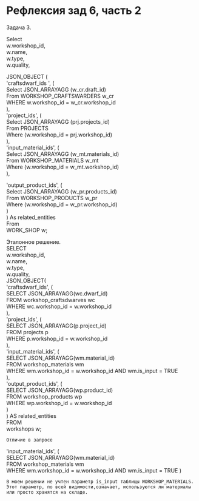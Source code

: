 # Рефлексия зад 6, часть 2
    
 Задача 3.    
    
Select    
  w.workshop_id,  
  w.name,  
  w.type,  
  w.quality,  
    
  JSON_OBJECT (     
  'craftsdwarf_ids ', (  
  Select JSON_ARRAYAGG (w_cr.draft_id)  
  From WORKSHOP_CRAFTSWARDERS w_cr  
  WHERE w.workshop_id = w_cr.workshop_id  
  ),    
  'project_ids', (  
  Select JSON_ARRAYAGG (prj.projects_id)  
  From PROJECTS  
  Where (w.workshop_id = prj.workshop_id)  
  ),   
 'input_material_ids', (  
  Select JSON_ARRAYAGG (w_mt.materials_id)  
  From WORKSHOP_MATERIALS w_mt  
  Where (w.workshop_id = w_mt.workshop_id)  
  ),  
  
  'output_product_ids', (  
  Select JSON_ARRAYAGG (w_pr.products_id)  
  From WORKSHOP_PRODUCTS w_pr  
  Where (w.workshop_id = w_pr.workshop_id)  
  )      
 ) As related_entities   
  From  
  WORK_SHOP w;  
    
  
 Эталонное решение.   
 SELECT   
    w.workshop_id,   
    w.name,   
    w.type,   
    w.quality,  
    JSON_OBJECT(   
        'craftsdwarf_ids', (   
            SELECT JSON_ARRAYAGG(wc.dwarf_id)   
            FROM workshop_craftsdwarves wc   
            WHERE wc.workshop_id = w.workshop_id   
        ),   
        'project_ids', (   
            SELECT JSON_ARRAYAGG(p.project_id)   
            FROM projects p   
            WHERE p.workshop_id = w.workshop_id   
        ),   
        'input_material_ids', (   
            SELECT JSON_ARRAYAGG(wm.material_id)   
            FROM workshop_materials wm   
            WHERE wm.workshop_id = w.workshop_id AND wm.is_input = TRUE   
        ),   
        'output_product_ids', (   
            SELECT JSON_ARRAYAGG(wp.product_id)   
            FROM workshop_products wp   
            WHERE wp.workshop_id = w.workshop_id   
        )   
    ) AS related_entities   
FROM    
    workshops w;   



    Отличие в запросе 
 'input_material_ids', (   
            SELECT JSON_ARRAYAGG(wm.material_id)   
            FROM workshop_materials wm   
            WHERE wm.workshop_id = w.workshop_id AND wm.is_input = TRUE 
     )    
  
    В моем решении не учтен параметр is_input таблицы WORKSHOP_MATERIALS.  
    Этот параметр, по всей видимости,означает, используются ли материалы или просто хранятся на складе.  
